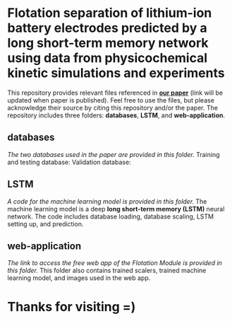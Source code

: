 # Flotation separation of lithium-ion battery electrodes predicted by a long short-term memory network using data from physicochemical kinetic simulations and experiments

This repository provides relevant files referenced in **[our paper](https://dashing-nubian-spitting-cobra.anacondaapps.cloud/)** (link will be updated when paper is published). Feel free to use the files, but please acknowledge their source by citing this repository and/or the paper.
The repository includes three folders: **databases**, **LSTM**, and **web-application**.

## databases

*The two databases used in the paper are provided in this folder.*
Training and testing database: 
Validation database:

## LSTM

*A code for the machine learning model is provided in this folder.* The machine learning model is a deep **long short-term memory (LSTM)** neural network.
The code includes database loading, database scaling, LSTM setting up, and prediction.

## web-application

*The link to access the free web app of the Flotation Module is provided in this folder.*
This folder also contains trained scalers, trained machine learning model, and images used in the web app.

# Thanks for visiting =)
